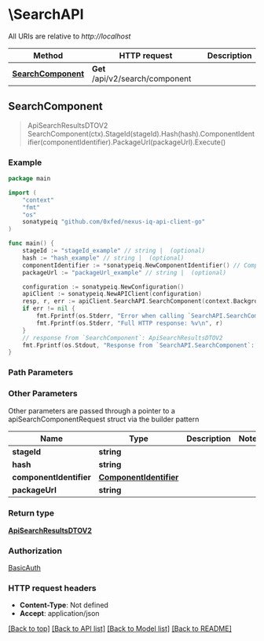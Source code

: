# \SearchAPI

All URIs are relative to *http://localhost*

Method | HTTP request | Description
------------- | ------------- | -------------
[**SearchComponent**](SearchAPI.md#SearchComponent) | **Get** /api/v2/search/component | 



## SearchComponent

> ApiSearchResultsDTOV2 SearchComponent(ctx).StageId(stageId).Hash(hash).ComponentIdentifier(componentIdentifier).PackageUrl(packageUrl).Execute()



### Example

```go
package main

import (
	"context"
	"fmt"
	"os"
	sonatypeiq "github.com/0xfed/nexus-iq-api-client-go"
)

func main() {
	stageId := "stageId_example" // string |  (optional)
	hash := "hash_example" // string |  (optional)
	componentIdentifier := *sonatypeiq.NewComponentIdentifier() // ComponentIdentifier |  (optional)
	packageUrl := "packageUrl_example" // string |  (optional)

	configuration := sonatypeiq.NewConfiguration()
	apiClient := sonatypeiq.NewAPIClient(configuration)
	resp, r, err := apiClient.SearchAPI.SearchComponent(context.Background()).StageId(stageId).Hash(hash).ComponentIdentifier(componentIdentifier).PackageUrl(packageUrl).Execute()
	if err != nil {
		fmt.Fprintf(os.Stderr, "Error when calling `SearchAPI.SearchComponent``: %v\n", err)
		fmt.Fprintf(os.Stderr, "Full HTTP response: %v\n", r)
	}
	// response from `SearchComponent`: ApiSearchResultsDTOV2
	fmt.Fprintf(os.Stdout, "Response from `SearchAPI.SearchComponent`: %v\n", resp)
}
```

### Path Parameters



### Other Parameters

Other parameters are passed through a pointer to a apiSearchComponentRequest struct via the builder pattern


Name | Type | Description  | Notes
------------- | ------------- | ------------- | -------------
 **stageId** | **string** |  | 
 **hash** | **string** |  | 
 **componentIdentifier** | [**ComponentIdentifier**](ComponentIdentifier.md) |  | 
 **packageUrl** | **string** |  | 

### Return type

[**ApiSearchResultsDTOV2**](ApiSearchResultsDTOV2.md)

### Authorization

[BasicAuth](../README.md#BasicAuth)

### HTTP request headers

- **Content-Type**: Not defined
- **Accept**: application/json

[[Back to top]](#) [[Back to API list]](../README.md#documentation-for-api-endpoints)
[[Back to Model list]](../README.md#documentation-for-models)
[[Back to README]](../README.md)

